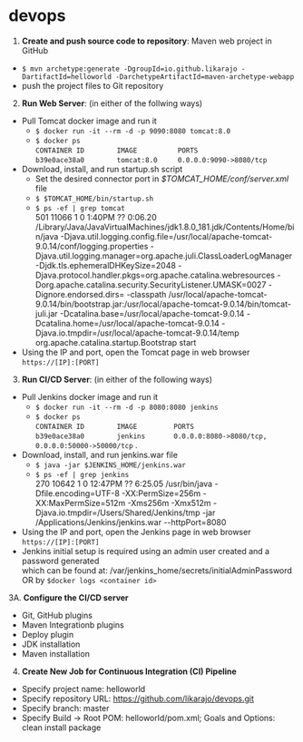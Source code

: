 # devops
1. **Create and push source code to repository**: Maven web project in GitHub
* `$ mvn archetype:generate -DgroupId=io.github.likarajo -DartifactId=helloworld -DarchetypeArtifactId=maven-archetype-webapp`
* push the project files to Git repository

2. **Run Web Server**: (in either of the follwing ways)
* Pull Tomcat docker image and run it
  * `$ docker run -it --rm -d -p 9090:8080 tomcat:8.0`
  * `$ docker ps`  
  `CONTAINER ID        IMAGE          PORTS`  
  `b39e0ace38a0        tomcat:8.0     0.0.0.0:9090->8080/tcp`
* Download, install, and run startup.sh script
  * Set the desired connector port in *$TOMCAT_HOME/conf/server.xml* file
  * `$ $TOMCAT_HOME/bin/startup.sh`
  * `$ ps -ef | grep tomcat`  
 501 11066     1   0  1:40PM ??         0:06.20 /Library/Java/JavaVirtualMachines/jdk1.8.0_181.jdk/Contents/Home/bin/java -Djava.util.logging.config.file=/usr/local/apache-tomcat-9.0.14/conf/logging.properties -Djava.util.logging.manager=org.apache.juli.ClassLoaderLogManager -Djdk.tls.ephemeralDHKeySize=2048 -Djava.protocol.handler.pkgs=org.apache.catalina.webresources -Dorg.apache.catalina.security.SecurityListener.UMASK=0027 -Dignore.endorsed.dirs= -classpath /usr/local/apache-tomcat-9.0.14/bin/bootstrap.jar:/usr/local/apache-tomcat-9.0.14/bin/tomcat-juli.jar -Dcatalina.base=/usr/local/apache-tomcat-9.0.14 -Dcatalina.home=/usr/local/apache-tomcat-9.0.14 -Djava.io.tmpdir=/usr/local/apache-tomcat-9.0.14/temp org.apache.catalina.startup.Bootstrap start 
* Using the IP and port, open the Tomcat page in web browser  
`https://[IP]:[PORT]`

3. **Run CI/CD Server**: (in either of the following ways)
* Pull Jenkins docker image and run it
  * `$ docker run -it --rm -d -p 8080:8080 jenkins`    
  * `$ docker ps`  
  `CONTAINER ID        IMAGE         PORTS`  
  `b39e0ace38a0        jenkins       0.0.0.0:8080->8080/tcp, 0.0.0.0:50000->50000/tcp` . 
* Download, install, and run jenkins.war file
  * `$ java -jar $JENKINS_HOME/jenkins.war`
  * `$ ps -ef | grep jenkins`  
270 10642     1   0 12:47PM ??         6:25.05 /usr/bin/java -Dfile.encoding=UTF-8 -XX:PermSize=256m -XX:MaxPermSize=512m -Xms256m -Xmx512m -Djava.io.tmpdir=/Users/Shared/Jenkins/tmp -jar /Applications/Jenkins/jenkins.war --httpPort=8080
* Using the IP and port, open the Jenkins page in web browser    
`https://[IP]:[PORT]`
* Jenkins initial setup is required using an admin user created and a password generated   
which can be found at: /var/jenkins_home/secrets/initialAdminPassword OR by `$docker logs <container id>` 

3A. **Configure the CI/CD server**
* Git, GitHub plugins
* Maven Integrationb plugins
* Deploy plugin
* JDK installation
* Maven installation

4. **Create New Job for Continuous Integration (CI) Pipeline**
* Specify project name: helloworld
* Specify repository URL: https://github.com/likarajo/devops.git
* Specify branch: master
* Specify Build -> Root POM: helloworld/pom.xml; Goals and Options: clean install package




